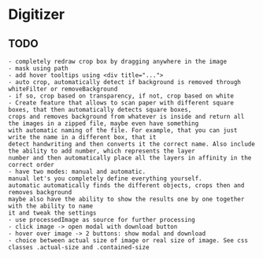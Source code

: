 # Digitizer

## TODO

	- completely redraw crop box by dragging anywhere in the image
	- mask using path
	- add hover tooltips using <div title="...">
	- auto crop, automatically detect if background is removed through whiteFilter or removeBackground 
	- if so, crop based on transparency, if not, crop based on white
	- Create feature that allows to scan paper with different square boxes, that then automatically detects square boxes,
	crops and removes background from whatever is inside and return all the images in a zipped file, maybe even have something
	with automatic naming of the file. For example, that you can just write the name in a different box, that it
	detect handwriting and then converts it the correct name. Also include the ability to add number, which represents the layer
	number and then automatically place all the layers in affinity in the correct order
	- have two modes: manual and automatic.
	manual let's you completely define everything yourself.
	automatic automatically finds the different objects, crops then and removes background
	maybe also have the ability to show the results one by one together with the ability to name
	it and tweak the settings
	- use processedImage as source for further processing
	- click image -> open modal with download button
	- hover over image -> 2 buttons: show modal and download
	- choice between actual size of image or real size of image. See css classes .actual-size and .contained-size
